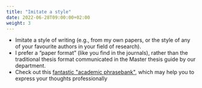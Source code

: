 ```yaml
---
title: "Imitate a style"
date: 2022-06-28T09:00:00+02:00
weight: 3
---
```


* Imitate a style of writing (e.g., from my own papers, or the style of any of your favourite authors in your field of research).
* I prefer a “paper format” (like you find in the journals), rather than
the traditional thesis format communicated in the Master thesis guide by our department.
* Check out this [fantastic "academic phrasebank"](https://www.phrasebank.manchester.ac.uk/), which may help you to express your thoughts professionally